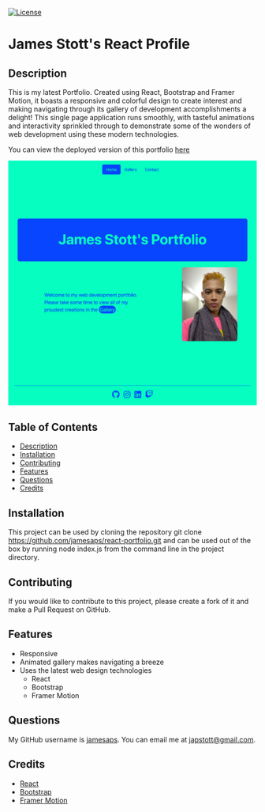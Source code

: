 [![License](https://img.shields.io/badge/License-MIT-yellow.svg)](https://opensource.org/licenses/MIT)

# James Stott's React Profile

## Description

This is my latest Portfolio. Created using React, Bootstrap and Framer Motion, it boasts a responsive and colorful design to create interest and making navigating through its gallery of development accomplishments a delight! This single page application runs smoothly, with tasteful animations and interactivity sprinkled through to demonstrate some of the wonders of web development using these modern technologies.

You can view the deployed version of this portfolio [here](https://main--genuine-jelly-60da5d.netlify.app/)

![Project Screenshot](./src/assets/project-screenshot.png)

## Table of Contents

- [Description](#description)
- [Installation](#installation)
- [Contributing](#contributing)
- [Features](#features)
- [Questions](#questions)
- [Credits](#credits)

## Installation

This project can be used by cloning the repository git clone https://github.com/jamesaps/react-portfolio.git and can be used out of the box by running node index.js from the command line in the project directory.

## Contributing

If you would like to contribute to this project, please create a fork of it and make a Pull Request on GitHub.

## Features

- Responsive
- Animated gallery makes navigating a breeze
- Uses the latest web design technologies
  - React
  - Bootstrap
  - Framer Motion

## Questions

My GitHub username is [jamesaps](https://github.com/jamesaps). You can email me at [japstott@gmail.com](mailto:japstott@gmail.com).

## Credits

- [React](https://react.dev/)
- [Bootstrap](https://getbootstrap.com/docs/5.3/)
- [Framer Motion](https://www.framer.com/motion/)
